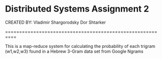 # Distributed Systems Assignment 2
CREATED BY:
    Vladimir Shargorodsky
    Dor Shtarker

==========================================================

This is a map-reduce system for calculating the probability of each trigram (w1,w2,w3) found in a Hebrew 3-Gram data set from Google Ngrams